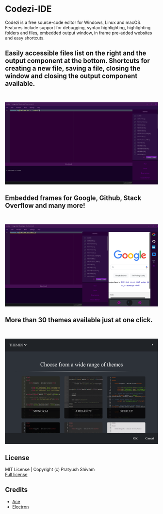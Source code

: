 # Codezi-IDE
Codezi is a free source-code editor for Windows, Linux and macOS. Features include support for  debugging, syntax highlighting, highlighting folders and files, embedded output window, in frame pre-added websites and easy shortcuts.


## Easily accessible files list on the right and the output component at the bottom. Shortcuts for creating a new file, saving a file, closing the window and closing the output component available.
<br>



![codezi_1](Screenshots/codezi_1.png)


## Embedded frames for Google, Github, Stack Overflow and many more! 
<br>


![codezi_2](Screenshots/codezi_2.png)


## More than 30 themes available just at one click. 
<br>

![codezi_3](Screenshots/codezi_3.png)

##  License

MIT License | Copyright (c) Pratyush Shivam <br>
[Full license](LICENSE.md)

## Credits 
- [Ace](https://ace.c9.io/)
- [Electron](https://www.electronjs.org/)
